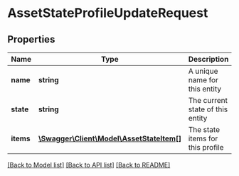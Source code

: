 # AssetStateProfileUpdateRequest

## Properties
Name | Type | Description | Notes
------------ | ------------- | ------------- | -------------
**name** | **string** | A unique name for this entity | [optional] 
**state** | **string** | The current state of this entity | [optional] 
**items** | [**\Swagger\Client\Model\AssetStateItem[]**](AssetStateItem.md) | The state items for this profile | [optional] 

[[Back to Model list]](../README.md#documentation-for-models) [[Back to API list]](../README.md#documentation-for-api-endpoints) [[Back to README]](../README.md)


